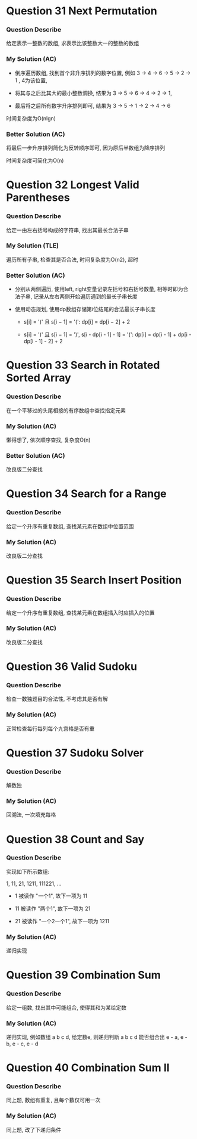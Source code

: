 # Question 31  Next Permutation

### Question Describe

给定表示一整数的数组, 求表示比该整数大一的整数的数组

### My Solution (AC)

- 倒序遍历数组, 找到首个非升序排列的数字位置, 例如 3 -> 4 -> 6 -> 5 -> 2 -> 1 , 4为该位置,

- 将其与之后比其大的最小整数调换, 结果为 3 -> 5 -> 6 -> 4 -> 2 -> 1,

- 最后将之后所有数字升序排列即可, 结果为 3 -> 5 -> 1 -> 2 -> 4 -> 6

时间复杂度为O(nlgn)

### Better Solution (AC)

将最后一步升序排列简化为反转顺序即可, 因为原后半数组为降序排列

时间复杂度可简化为O(n)

# Question 32  Longest Valid Parentheses

### Question Describe

给定一由左右括号构成的字符串, 找出其最长合法子串

### My Solution (TLE)

遍历所有子串, 检查其是否合法, 时间复杂度为O(n2), 超时

### Better Solution (AC)

- 分别从两侧遍历, 使用left, right变量记录左括号和右括号数量, 相等时即为合法子串, 记录从左右两侧开始遍历遇到的最长子串长度

- 使用动态规划, 使用dp数组存储第i位结尾的合法最长子串长度

    - s[i] = ')' 且 s[i − 1] = '(': dp[i] = dp[i − 2] + 2

    - s[i] = ')' 且 s[i − 1] = ')', s[i - dp[i - 1] - 1] = '(': dp[i] = dp[i - 1] + dp[i - dp[i - 1] - 2] + 2

# Question 33  Search in Rotated Sorted Array

### Question Describe

在一个平移过的头尾相接的有序数组中查找指定元素

### My Solution (AC)

懒得想了, 依次顺序查找, 复杂度O(n)

### Better Solution (AC)

改良版二分查找

# Question 34  Search for a Range

### Question Describe

给定一个升序有重复数组, 查找某元素在数组中位置范围

### My Solution (AC)

改良版二分查找

# Question 35  Search Insert Position

### Question Describe

给定一个升序有重复数组, 查找某元素在数组插入时应插入的位置

### My Solution (AC)

改良版二分查找

# Question 36  Valid Sudoku

### Question Describe

检查一数独题目的合法性, 不考虑其是否有解

### My Solution (AC)

正常检查每行每列每个九宫格是否有重

# Question 37  Sudoku Solver

### Question Describe

解数独

### My Solution (AC)

回溯法, 一次填充每格

# Question 38  Count and Say

### Question Describe

实现如下所示数组:

1, 11, 21, 1211, 111221, ...

- 1 被读作 "一个1", 故下一项为 11

- 11 被读作 "两个1", 故下一项为 21

- 21 被读作 "一个2一个1", 故下一项为 1211

### My Solution (AC)

递归实现

# Question 39  Combination Sum

### Question Describe

给定一组数, 找出其中可能组合, 使得其和为某给定数

### My Solution (AC)

递归实现, 例如数组 a b c d, 给定数e, 则递归判断 a b c d 能否组合出 e - a, e - b, e - c, e - d

# Question 40  Combination Sum II

### Question Describe

同上题, 数组有重复, 且每个数仅可用一次

### My Solution (AC)

同上题, 改了下递归条件
